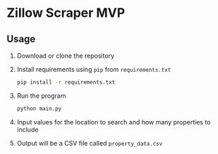 # Zillow Scraper MVP

## Usage

1. Download or clone the repository

2. Install requirements using `pip` from `requirements.txt`

    ```bash
    pip install -r requirements.txt
    ```

3. Run the program

    ```bash
    python main.py
    ```

4. Input values for the location to search and how many properties to include

5. Output will be a CSV file called `property_data.csv`
